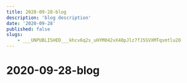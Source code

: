 ```yaml
---
title: 2020-09-28-blog
description: 'blog description'
date: '2020-09-28'
published: false
slugs:
    - ___UNPUBLISHED___khcv6q2s_uHYM042vX40pJlz7fJ5SVXMTqsmtlu2O
---
```


# 2020-09-28-blog
